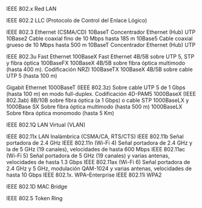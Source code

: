 
IEEE 802.x		Red LAN

IEEE 802.2		LLC (Protocolo de Control del Enlace Lógico)

IEEE 802.3		Ethernet (CSMA/CD)
	10BaseT  						Concentrador Ethernet (Hub) UTP
	10Base2 						Cable coaxial fino de 10 Mbps hasta 185 m
	10Base5 						Cable coaxial grueso de 10 Mbps hasta 500 m
	10BaseT  						Concentrador Ethernet (Hub) UTP

IEEE 802.3u		Fast Ethernet
 	100BaseX 						Fast Ethernet 4B/5B sobre UTP 5, STP y fibra óptica
 	100BaseFX 						100BaseX 4B/5B sobre fibra óptica multimodo (hasta 400 m). Codificación NRZI
 	100BaseTX 						100BaseX 4B/5B sobre cable UTP 5 (hasta 100 m)

Gigabit Ethernet
 	1000BaseT (IEEE 802.3z) 		Sobre cable UTP 5 de 1 Gbps (hasta 100 m) en modo full-duplex. Codificación 4D-PAM5
 	1000BaseX (IEEE 802.3ab) 		8B/10B sobre fibra óptica (a 1 Gbps) o cable STP
 		1000BaseLX y 1000Base SX	Sobre fibra óptica multimodo (hasta 500 m)
 		1000BaseLX 					Sobre fibra óptica monomodo (hasta 5 Km)

IEEE 802.1Q		LAN Virtual (VLAN)

IEEE 802.11x	LAN Inalámbrica (CSMA/CA, RTS/CTS)
	IEEE 802.11b					Señal portadora de 2.4 GHz
	IEEE 802.11n  (Wi-Fi 4)			Señal portadora de 2.4 GHz y la de 5 GHz (19 canales), velocidades de hasta 600 Mbps
	IEEE 802.11ac (Wi-Fi 5)			Señal portadora de 5 GHz (19 canales) y varias antenas, velocidades de hasta 1.3 Gbps
	IEEE 802.11ax (Wi-Fi 6)			Señal portadora de 2.4 GHz y 5 GHz, modulación QAM-1024 y varias antenas, velocidades de hasta 10 Gbps
	IEEE 802.1x.					WPA–Enterprise
	IEEE 802.11i 					WPA2

IEEE 802.1D 	MAC Bridge

IEEE 802.5		Token Ring
